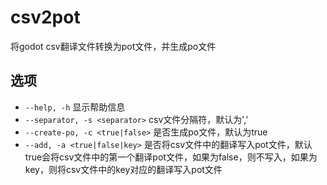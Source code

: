 # csv2pot

将godot csv翻译文件转换为pot文件，并生成po文件

## 选项

- `--help, -h` 显示帮助信息
- `--separator, -s <separator>` csv文件分隔符，默认为','
- `--create-po, -c <true|false>` 是否生成po文件，默认为true
- `--add, -a <true|false|key>` 是否将csv文件中的翻译写入pot文件，默认true会将csv文件中的第一个翻译pot文件，如果为false，则不写入，如果为key，则将csv文件中的key对应的翻译写入pot文件
